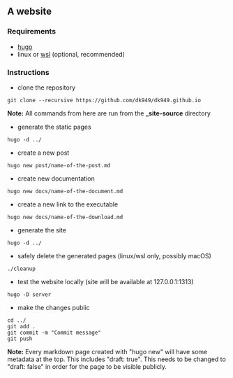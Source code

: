 ## A website
### Requirements
* [hugo](https://gohugo.io/)
* linux or [wsl](https://docs.microsoft.com/en-us/windows/wsl/install-win10) (optional, recommended)
### Instructions
* clone the repository
```shell
git clone --recursive https://github.com/dk949/dk949.github.io
```
**Note:** All commands from here are run from the **_site-source** directory
* generate the static pages
```shell
hugo -d ../
```
* create a new post
```shell
hugo new post/name-of-the-post.md
```
* create new documentation
```shell
hugo new docs/name-of-the-document.md
```
* create a new link to the executable
```shell
hugo new docs/name-of-the-download.md
```
* generate the site
```shell
hugo -d ../
```
* safely delete the generated pages (linux/wsl only, possibly macOS)
```shell
./cleanup
```
* test the website locally (site will be available at 127.0.0.1:1313)
```shell
hugo -D server
```
* make the changes public
```shell
cd ../
git add .
git commit -m "Commit message"
git push
```
**Note:** Every markdown page created with "hugo new" will have some metadata at the top. This includes "draft: true". This needs to be changed to "draft: false" in order for the page to be visible publicly.

